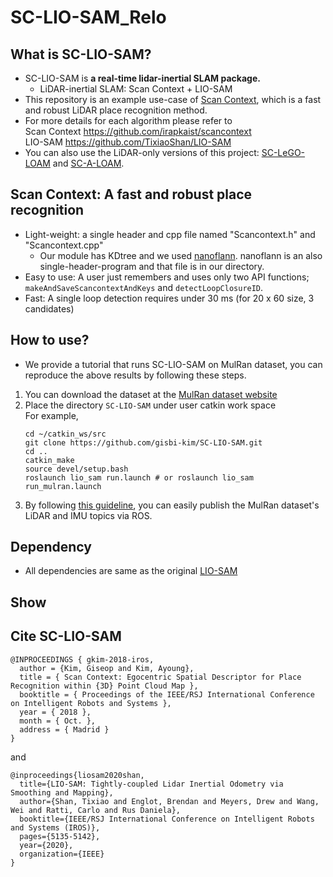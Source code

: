 # SC-LIO-SAM_Relo

## What is SC-LIO-SAM?
- SC-LIO-SAM is **a real-time lidar-inertial SLAM package.**
  - LiDAR-inertial SLAM: Scan Context + LIO-SAM
- This repository is an example use-case of [Scan Context](https://github.com/irapkaist/scancontext), which is a fast and robust LiDAR place recognition method.
- For more details for each algorithm please refer to <br>
  Scan Context https://github.com/irapkaist/scancontext <br>
  LIO-SAM https://github.com/TixiaoShan/LIO-SAM <br>
- You can also use the LiDAR-only versions of this project: [SC-LeGO-LOAM](https://github.com/irapkaist/SC-LeGO-LOAM) and [SC-A-LOAM](https://github.com/gisbi-kim/SC-A-LOAM).

## Scan Context: A fast and robust place recognition
- Light-weight: a single header and cpp file named "Scancontext.h" and "Scancontext.cpp"
    - Our module has KDtree and we used <a href="https://github.com/jlblancoc/nanoflann"> nanoflann</a>. nanoflann is an also single-header-program and that file is in our directory.
- Easy to use: A user just remembers and uses only two API functions; ```makeAndSaveScancontextAndKeys``` and ```detectLoopClosureID```.
- Fast: A single loop detection requires under 30 ms (for 20 x 60 size, 3 candidates)

## How to use?
- We provide a tutorial that runs SC-LIO-SAM on MulRan dataset, you can reproduce the above results by following these steps. 

1. You can download the dataset at the [MulRan dataset website](https://sites.google.com/view/mulran-pr/home)
2. Place the directory `SC-LIO-SAM` under user catkin work space <br>
 For example, 
    ```
    cd ~/catkin_ws/src
    git clone https://github.com/gisbi-kim/SC-LIO-SAM.git
    cd ..
    catkin_make
    source devel/setup.bash
    roslaunch lio_sam run.launch # or roslaunch lio_sam run_mulran.launch
    ```
3. By following [this guideline](https://github.com/irapkaist/file_player_mulran), you can easily publish the MulRan dataset's LiDAR and IMU topics via ROS.


## Dependency
- All dependencies are same as the original [LIO-SAM](https://github.com/TixiaoShan/LIO-SAM#dependency)

## Show


## Cite SC-LIO-SAM 

```
@INPROCEEDINGS { gkim-2018-iros,
  author = {Kim, Giseop and Kim, Ayoung},
  title = { Scan Context: Egocentric Spatial Descriptor for Place Recognition within {3D} Point Cloud Map },
  booktitle = { Proceedings of the IEEE/RSJ International Conference on Intelligent Robots and Systems },
  year = { 2018 },
  month = { Oct. },
  address = { Madrid }
}
```
 and 
```
@inproceedings{liosam2020shan,
  title={LIO-SAM: Tightly-coupled Lidar Inertial Odometry via Smoothing and Mapping},
  author={Shan, Tixiao and Englot, Brendan and Meyers, Drew and Wang, Wei and Ratti, Carlo and Rus Daniela},
  booktitle={IEEE/RSJ International Conference on Intelligent Robots and Systems (IROS)},
  pages={5135-5142},
  year={2020},
  organization={IEEE}
}
```

